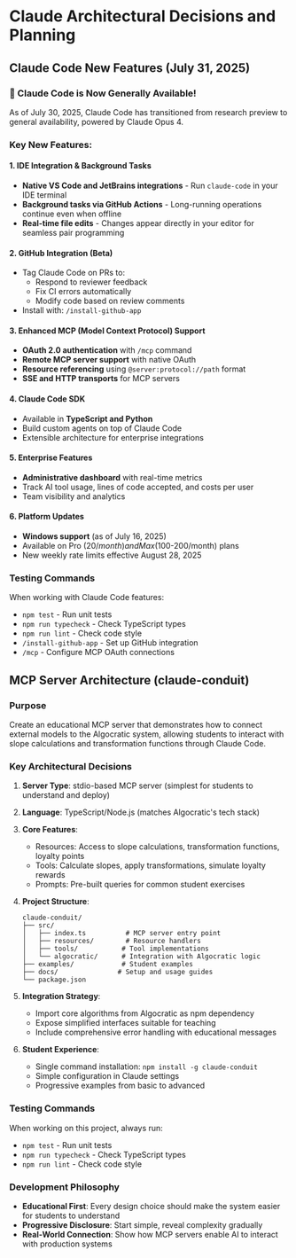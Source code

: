 # Claude Architectural Decisions and Planning

## Claude Code New Features (July 31, 2025)

### 🎉 Claude Code is Now Generally Available!
As of July 30, 2025, Claude Code has transitioned from research preview to general availability, powered by Claude Opus 4.

### Key New Features:

#### 1. IDE Integration & Background Tasks
- **Native VS Code and JetBrains integrations** - Run `claude-code` in your IDE terminal
- **Background tasks via GitHub Actions** - Long-running operations continue even when offline
- **Real-time file edits** - Changes appear directly in your editor for seamless pair programming

#### 2. GitHub Integration (Beta) 
- Tag Claude Code on PRs to:
  - Respond to reviewer feedback
  - Fix CI errors automatically
  - Modify code based on review comments
- Install with: `/install-github-app`

#### 3. Enhanced MCP (Model Context Protocol) Support
- **OAuth 2.0 authentication** with `/mcp` command
- **Remote MCP server support** with native OAuth
- **Resource referencing** using `@server:protocol://path` format
- **SSE and HTTP transports** for MCP servers

#### 4. Claude Code SDK
- Available in **TypeScript and Python**
- Build custom agents on top of Claude Code
- Extensible architecture for enterprise integrations

#### 5. Enterprise Features
- **Administrative dashboard** with real-time metrics
- Track AI tool usage, lines of code accepted, and costs per user
- Team visibility and analytics

#### 6. Platform Updates
- **Windows support** (as of July 16, 2025)
- Available on Pro ($20/month) and Max ($100-200/month) plans
- New weekly rate limits effective August 28, 2025

### Testing Commands
When working with Claude Code features:
- `npm test` - Run unit tests
- `npm run typecheck` - Check TypeScript types  
- `npm run lint` - Check code style
- `/install-github-app` - Set up GitHub integration
- `/mcp` - Configure MCP OAuth connections

## MCP Server Architecture (claude-conduit)

### Purpose
Create an educational MCP server that demonstrates how to connect external models to the Algocratic system, allowing students to interact with slope calculations and transformation functions through Claude Code.

### Key Architectural Decisions

1. **Server Type**: stdio-based MCP server (simplest for students to understand and deploy)
2. **Language**: TypeScript/Node.js (matches Algocratic's tech stack)
3. **Core Features**:
   - Resources: Access to slope calculations, transformation functions, loyalty points
   - Tools: Calculate slopes, apply transformations, simulate loyalty rewards
   - Prompts: Pre-built queries for common student exercises

4. **Project Structure**:
   ```
   claude-conduit/
   ├── src/
   │   ├── index.ts          # MCP server entry point
   │   ├── resources/        # Resource handlers
   │   ├── tools/           # Tool implementations
   │   └── algocratic/      # Integration with Algocratic logic
   ├── examples/            # Student examples
   ├── docs/               # Setup and usage guides
   └── package.json
   ```

5. **Integration Strategy**:
   - Import core algorithms from Algocratic as npm dependency
   - Expose simplified interfaces suitable for teaching
   - Include comprehensive error handling with educational messages

6. **Student Experience**:
   - Single command installation: `npm install -g claude-conduit`
   - Simple configuration in Claude settings
   - Progressive examples from basic to advanced

### Testing Commands
When working on this project, always run:
- `npm test` - Run unit tests
- `npm run typecheck` - Check TypeScript types
- `npm run lint` - Check code style

### Development Philosophy
- **Educational First**: Every design choice should make the system easier for students to understand
- **Progressive Disclosure**: Start simple, reveal complexity gradually
- **Real-World Connection**: Show how MCP servers enable AI to interact with production systems